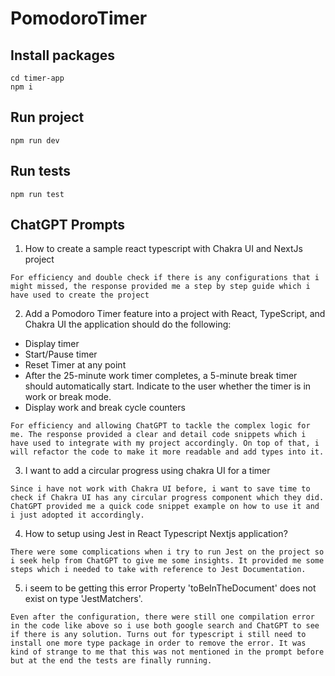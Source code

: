 # PomodoroTimer
## Install packages
```
cd timer-app
npm i
```
## Run project
```
npm run dev
```
## Run tests
```
npm run test
```
## ChatGPT Prompts
1. How to create a sample react typescript with Chakra UI and NextJs project
```
For efficiency and double check if there is any configurations that i might missed, the response provided me a step by step guide which i have used to create the project
```
2. Add a Pomodoro Timer feature into a project with React, TypeScript, and Chakra UI the application should do the following:
- Display timer
- Start/Pause timer
- Reset Timer at any point
- After the 25-minute work timer completes, a 5-minute break timer should automatically start. Indicate to the user whether the timer is in work or break mode.
- Display work and break cycle counters
```
For efficiency and allowing ChatGPT to tackle the complex logic for me. The response provided a clear and detail code snippets which i have used to integrate with my project accordingly. On top of that, i will refactor the code to make it more readable and add types into it.
```
3. I want to add a circular progress using chakra UI for a timer
```
Since i have not work with Chakra UI before, i want to save time to check if Chakra UI has any circular progress component which they did. ChatGPT provided me a quick code snippet example on how to use it and i just adopted it accordingly.
```
4. How to setup using Jest in React Typescript Nextjs application?
```
There were some complications when i try to run Jest on the project so i seek help from ChatGPT to give me some insights. It provided me some steps which i needed to take with reference to Jest Documentation.
```
5. i seem to be getting this error Property 'toBeInTheDocument' does not exist on type 'JestMatchers<HTMLElement>'.
```
Even after the configuration, there were still one compilation error in the code like above so i use both google search and ChatGPT to see if there is any solution. Turns out for typescript i still need to install one more type package in order to remove the error. It was kind of strange to me that this was not mentioned in the prompt before but at the end the tests are finally running.
```
